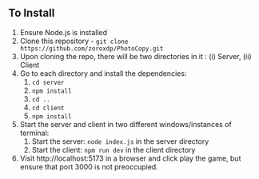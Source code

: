 ## To Install

1. Ensure Node.js is installed
2. Clone this repository - `git clone https://github.com/zoroxdp/PhotoCopy.git`
3. Upon cloning the repo, there will be two directories in it : (i) Server, (ii) Client
4. Go to each directory and install the dependencies:
    1. `cd server`
    2. `npm install`
    3. `cd ..`
    4. `cd client`
    5. `npm install`
5. Start the server and client in two different windows/instances of terminal:
    1. Start the server: `node index.js` in the server directory
    2. Start the client: `npm run dev` in the client directory
7. Visit http://localhost:5173 in a browser and click play the game, but ensure that port 3000 is not preoccupied.
